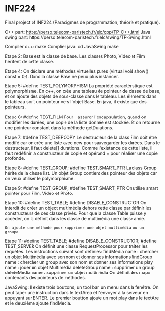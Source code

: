 # INF224

Final project of INF224 (Paradigmes de programmation, théorie et pratique).

C++ part: https://perso.telecom-paristech.fr/elc/cpp/TP-C++.html
Java swing part: https://perso.telecom-paristech.fr/elc/swing/TP-Swing.html

Compiler c++:
    make
Complier java:
    cd JavaSwing
    make

Etape 2: 
    Base est la classe de base. Les classes Photo, Video et Film héritent de cette classe.

Etape 4:
    On déclare une méthodes virtuelles pures (virtual void show() const = 0;). Donc la classe Base ne peux plus instancer.

Etape 5: #define TEST_POLYMORPHISM
    La propriété caractéristique est polymorphisme.
    En c++, on crée une tableau de pointeur de classe de base, et on ajoute des objets de sous-classe dans le tableau.
    Les éléments dans le tableau sont un pointeur vers l'objet Base. En java, il existe que des pointeurs.

Etape 6: #define TEST_FILM
    Pour　assurer l'encapsulation, quand on modifier les durées, une copie de la liste donnée est stockée. Et on retourne une pointeur constant dans la méthode getDurations.

Etape 7: #define TEST_DEEPCOPY
    Le destructeur de la class Film doit être modifé car on crée une liste avec new pour sauvegarder les durées. Dans le destructeur, il faut delete[] durations.
    Comme l'existance de cette liste, il faut redéfinir la constructeur de copie et opérand = pour réaliser une copie profonde.

Etape 8: #define TEST_GROUP; #define TEST_SMART_PTR
    La class Group hérite de la classe list.
    Un objet Group contient des pointeur des objets car on veux utiliser le polymorphisme.

Etape 9: #define TEST_GROUP; #define TEST_SMART_PTR
    On utilise smart pointer pour Film, Video et Photo.

Etape 10: #define TEST_TABLE; #define DISABLE_CONSTRUCTOR
    On interdit de créer un object multimédia dehors cette classe par définir les constructeurs de ces classe privés. Pour que la classe Table puisse y accéder, on la définit dans les classe de multimédia une classe amie.

    On ajoute une méthode pour supprimer une objet multimédia ou un groupe. 

Etape 11: #define TEST_TABLE; #define DISABLE_CONSTRUCTOR; #define TEST_SERVER
    On définit une classe RequestProcessor pour traiter les requêtes. Les instructions suivant sont définies:
        findMedia name : chercher un objet Multimédia avec son nom et donner ses informations
        findGroup name : chercher un group avec son nom et donner ses informations
        play name : jouer un objet Multimédia
        deleteGroup name : supprimer un group
        deleteMedia name : supprimer un objet multimédia
    On définit des maps contenants des pointeurs de méthodes.

JavaSwing:
    Il existe trois bouttons, un tool bar, un menu dans la fenêtre. On peut taper une instruction dans le textArea et l'envoyer à la serveur en appuyant sur ENTER.
    Le premier boutton ajoute un mot play dans le textAre et le deuxième ajoute findMedia.


